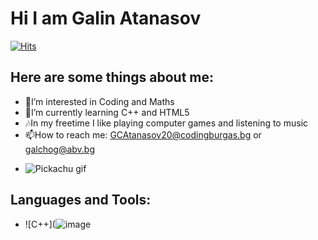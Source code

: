 # Hi I am Galin Atanasov

[![Hits](https://hits.seeyoufarm.com/api/count/incr/badge.svg?url=https%3A%2F%2Fgithub.com%2FGCAtanasov20%2Fhit-counter&count_bg=%23FF0000&title_bg=%23000000&icon=riseup.svg&icon_color=%2300DCFF&title=Visitors&edge_flat=true)](https://hits.seeyoufarm.com)
## Here are some things about me:
* 👀I’m interested in Coding and Maths
* 🌱I’m currently learning C++ and HTML5
* 🎶In my freetime I like playing computer games and listening to music
* 📫How to reach me: GCAtanasov20@codingburgas.bg or galchog@abv.bg
- ![Pickachu gif](https://c.tenor.com/3IACtMvxwdsAAAAC/pikachu-happy.gif)
## Languages and Tools:
* ![C++](![image](https://user-images.githubusercontent.com/85336800/139067267-849fbe7f-a64f-43ba-b6d6-8e475957c590.png)

<!---
GCAtanasov20/GCAtanasov20 is a ✨ special ✨ repository because its `README.md` (this file) appears on your GitHub profile.
You can click the Preview link to take a look at your changes.
--->
